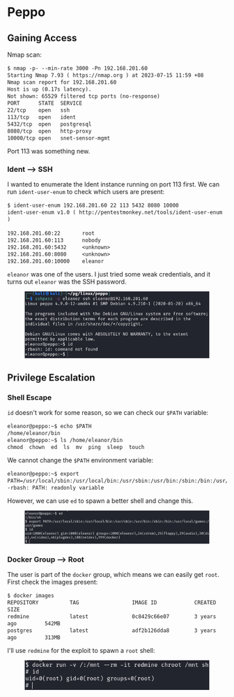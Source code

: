 # Peppo

## Gaining Access

Nmap scan:

```
$ nmap -p- --min-rate 3000 -Pn 192.168.201.60 
Starting Nmap 7.93 ( https://nmap.org ) at 2023-07-15 11:59 +08
Nmap scan report for 192.168.201.60
Host is up (0.17s latency).
Not shown: 65529 filtered tcp ports (no-response)
PORT      STATE  SERVICE
22/tcp    open   ssh
113/tcp   open   ident
5432/tcp  open   postgresql
8080/tcp  open   http-proxy
10000/tcp open   snet-sensor-mgmt
```

Port 113 was something new.

### Ident --> SSH

I wanted to enumerate the Ident instance running on port 113 first. We can run `ident-user-enum` to check which users are present:

```
$ ident-user-enum 192.168.201.60 22 113 5432 8080 10000
ident-user-enum v1.0 ( http://pentestmonkey.net/tools/ident-user-enum )

192.168.201.60:22       root
192.168.201.60:113      nobody
192.168.201.60:5432     <unknown>
192.168.201.60:8080     <unknown>
192.168.201.60:10000    eleanor
```

`eleanor` was one of the users. I just tried some weak credentials, and it turns out `eleanor` was the SSH password.&#x20;

<figure><img src="../../../.gitbook/assets/image (36) (1).png" alt=""><figcaption></figcaption></figure>

## Privilege Escalation

### Shell Escape

`id` doesn't work for some reason, so we can check our `$PATH` variable:

```
eleanor@peppo:~$ echo $PATH
/home/eleanor/bin
eleanor@peppo:~$ ls /home/eleanor/bin
chmod  chown  ed  ls  mv  ping  sleep  touch
```

We cannot change the `$PATH` environment variable:

```
eleanor@peppo:~$ export PATH=/usr/local/sbin:/usr/local/bin:/usr/sbin:/usr/bin:/sbin:/bin:/usr/local/games:/usr/games
-rbash: PATH: readonly variable
```

However, we can use `ed` to spawn a better shell and change this.&#x20;

<figure><img src="../../../.gitbook/assets/image (7) (12).png" alt=""><figcaption></figcaption></figure>

### Docker Group --> Root

The user is part of the `docker` group, which means we can easily get `root`. First check the images present:

```
$ docker images
REPOSITORY          TAG                 IMAGE ID            CREATED             SIZE
redmine             latest              0c8429c66e07        3 years ago         542MB
postgres            latest              adf2b126dda8        3 years ago         313MB
```

I'll use `redmine` for the exploit to spawn a `root` shell:

<figure><img src="../../../.gitbook/assets/image (12) (1).png" alt=""><figcaption></figcaption></figure>

